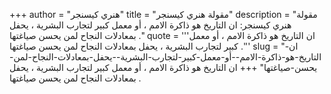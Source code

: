 +++
author = "هنري كيسنجر"
title = "مقولة هنري كيسنجر"
description = "مقولة هنري كيسنجر: ان التاريخ هو ذاكرة الامم ، أو معمل كبير لتجارب البشرية ، يحفل بمعادلات النجاح لمن يحسن صياغتها ."
quote = '''ان التاريخ هو ذاكرة الامم ، أو معمل كبير لتجارب البشرية ، يحفل بمعادلات النجاح لمن يحسن صياغتها .'''
slug = "ان-التاريخ-هو-ذاكرة-الامم--أو-معمل-كبير-لتجارب-البشرية--يحفل-بمعادلات-النجاح-لمن-يحسن-صياغتها"
+++
ان التاريخ هو ذاكرة الامم ، أو معمل كبير لتجارب البشرية ، يحفل بمعادلات النجاح لمن يحسن صياغتها .
